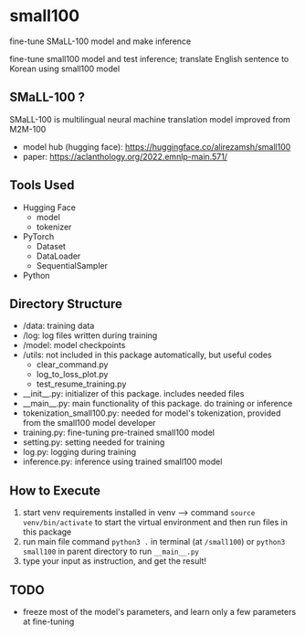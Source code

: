 # small100
fine-tune SMaLL-100 model and make inference

fine-tune small100 model
and test inference; translate English sentence to Korean using small100 model

## SMaLL-100 ?
SMaLL-100 is multilingual neural machine translation model
improved from M2M-100
- model hub (hugging face): https://huggingface.co/alirezamsh/small100
- paper: https://aclanthology.org/2022.emnlp-main.571/

## Tools Used
- Hugging Face
  - model
  - tokenizer
- PyTorch
  - Dataset
  - DataLoader
  - SequentialSampler
- Python

## Directory Structure
- /data: training data
- /log: log files written during training
- /model: model checkpoints
- /utils: not included in this package automatically, but useful codes
    - clear_command.py
    - log_to_loss_plot.py
    - test_resume_training.py
- \_\_init__.py: initializer of this package. includes needed files
- \_\_main__.py: main functionality of this package. do training or inference
- tokenization_small100.py: needed for model's tokenization, provided from the small100 model developer
- training.py: fine-tuning pre-trained small100 model
- setting.py: setting needed for training
- log.py: logging during training
- inference.py: inference using trained small100 model

## How to Execute
1. start venv
    requirements installed in venv
    -->
    command `source venv/bin/activate` to start the virtual environment
    and then run files in this package
2. run main file
    command `python3 .` in terminal (at `/small100`)
    or `python3 small100` in parent directory
    to run `__main__.py`
3. type your input as instruction, and get the result!

## TODO
- freeze most of the model's parameters, and learn only a few parameters at fine-tuning

